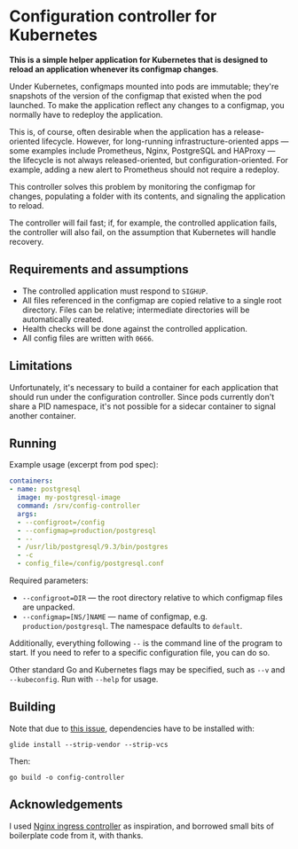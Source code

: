 # Configuration controller for Kubernetes

**This is a simple helper application for Kubernetes that is designed to reload an application whenever its configmap changes**.

Under Kubernetes, configmaps mounted into pods are immutable; they're snapshots of the version of the configmap that existed when the pod launched. To make the application reflect any changes to a configmap, you normally have to redeploy the application.

This is, of course, often desirable when the application has a release-oriented lifecycle. However, for long-running infrastructure-oriented apps — some examples include Prometheus, Nginx, PostgreSQL and HAProxy — the lifecycle is not always released-oriented, but configuration-oriented. For example, adding a new alert to Prometheus should not require a redeploy.

This controller solves this problem by monitoring the configmap for changes, populating a folder with its contents, and signaling the application to reload.

The controller will fail fast; if, for example, the controlled application fails, the controller will also fail, on the assumption that Kubernetes will handle recovery.

## Requirements and assumptions

* The controlled application must respond to `SIGHUP`.
* All files referenced in the configmap are copied relative to a single root directory. Files can be relative; intermediate directories will be automatically created.
* Health checks will be done against the controlled application.
* All config files are written with `0666`.

## Limitations

Unfortunately, it's necessary to build a container for each application that should run under the configuration controller. Since pods currently don't share a PID namespace, it's not possible for a sidecar container to signal another container.

## Running

Example usage (excerpt from pod spec):

```yaml
containers:
- name: postgresql
  image: my-postgresql-image
  command: /srv/config-controller
  args:
  - --configroot=/config
  - --configmap=production/postgresql
  - --
  - /usr/lib/postgresql/9.3/bin/postgres
  - -c
  - config_file=/config/postgresql.conf
```

Required parameters:

* `--configroot=DIR` — the root directory relative to which configmap files are unpacked.
* `--configmap=[NS/]NAME` — name of configmap, e.g. `production/postgresql`. The namespace defaults to `default`.

Additionally, everything following `--` is the command line of the program to start. If you need to refer to a specific configuration file, you can do so.

Other standard Go and Kubernetes flags may be specified, such as `--v` and `--kubeconfig`. Run with `--help` for usage.

## Building

Note that due to [this issue](https://github.com/kubernetes/kubernetes/issues/25572), dependencies have to be installed with:

```shell
glide install --strip-vendor --strip-vcs
```

Then:

```shell
go build -o config-controller
```

## Acknowledgements

I used [Nginx ingress controller](https://github.com/kubernetes/contrib/tree/master/ingress/controllers/nginx) as inspiration, and borrowed small bits of boilerplate code from it, with thanks.
